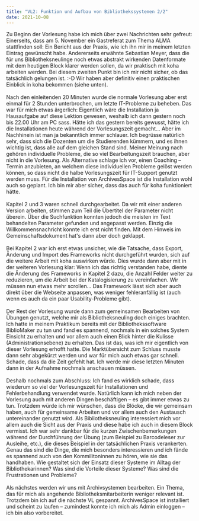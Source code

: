 ```yaml
---
title: "VL2: Funktion und Aufbau von Bibliothekssystemen 2/2"
date: 2021-10-08
---
```


Zu Beginn der Vorlesung habe ich mich über zwei Nachrichten sehr gefreut: Einerseits, dass am 5. November ein Gastreferat zum Thema ALMA stattfinden soll: Ein Bericht aus der Praxis, wie ich ihn mir in meinem letzten Eintrag gewünscht habe. Andererseits erwähnte Sebastian Meyer, dass die für uns Bibliotheksneulinge noch etwas abstrakt wirkenden Datenformate mit dem heutigen Block klarer werden sollen, da wir praktisch mit koha arbeiten werden. Bei diesem zweiten Punkt bin ich mir nicht sicher, ob das tatsächlich gelungen ist. :-D Wir haben aber definitiv einen praktischen Einblick in koha bekommen (siehe unten).
<br>
<br>
Nach den einleitenden 20 Minuten wurde die normale Vorlesung aber erst einmal für 2 Stunden unterbrochen, um letzte IT-Probleme zu beheben. Das war für mich etwas ärgerlich: Eigentlich wäre die Installation ja Hausaufgabe auf diese Lektion gewesen, weshalb ich dann gestern noch bis 22.00 Uhr am PC sass. Hätte ich das gestern bereits gewusst, hätte ich die Installationen heute während der Vorlesungszeit gemacht… Aber im Nachhinein ist man ja bekanntlich immer schlauer. Ich begrüsse natürlich sehr, dass sich die Dozenten um die Studierenden kümmern, und es ihnen wichtig ist, dass alle auf dem gleichen Stand sind. Meiner Meinung nach gehören individuelle Probleme, die so viel Bearbeitungszeit brauchen, aber nicht in die Vorlesung. Als Alternative schlage ich vor, einen Coaching – Termin anzubieten, an welchem diese individuellen Probleme gelöst werden können, so dass nicht die halbe Vorlesungszeit für IT-Support genutzt werden muss. Für die Installation von ArchivesSpace ist die Installation wohl auch so geplant. Ich bin mir aber sicher, dass das auch für koha funktioniert hätte.
<br>
<br>
Kapitel 2 und 3 waren schnell durchgearbeitet. Da wir mit einer anderen Version arbeiten, stimmen zum Teil die Übertitel der Parameter nicht überein. Über die Suchfunktion konnten jedoch die meisten im Text behandelten Parameter gefunden und angepasst werden. Einzig die Willkommensnachricht konnte ich erst nicht finden. Mit dem Hinweis im Gemeinschaftsdokument hat's dann aber doch geklappt.
<br>
<br>
Bei Kapitel 2 war ich erst etwas unsicher, wie die Tatsache, dass Export, Änderung und Import des Frameworks nicht durchgeführt wurden, sich auf die weitere Arbeit mit koha auswirken würde. Dies wurde dann aber mit in der weiteren Vorlesung klar: Wenn ich das richtig verstanden habe, diente die Änderung des Frameworks in Kapitel 2 dazu, die Anzahl Felder weiter zu reduzieren, um die Arbeit bei der Katalogisierung zu vereinfachen. Wir müssen nun etwas mehr scrollen… Das Framework lässt sich aber auch direkt über die Webseite anpassen, was weniger fehleranfällig ist (auch wenn es auch da ein paar Usability-Probleme gibt).
<br>
<br>
Der Rest der Vorlesung wurde dann zum gemeinsamen Bearbeiten von Übungen genutzt, welche mir als Bibliotheksneuling doch einiges brachten. Ich hatte in meinem Praktikum bereits mit der Bibliothekssoftware BiblioMaker zu tun und fand es spannend, nochmals in ein solches System Einsicht zu erhalten und vor allem auch einen Blick hinter die Kulisse (Administrationsebene) zu erhalten. Das ist das, was ich mir eigentlich von dieser Vorlesung erhofft hatte. Die Marktübersicht zum Schluss musste dann sehr abgekürzt werden und war für mich auch etwas gar schnell. Schade, dass da die Zeit gefehlt hat. Ich werde mir diese letzten Minuten dann in der Aufnahme nochmals anschauen müssen.
<br>
<br>
Deshalb nochmals zum Abschluss: Ich fand es wirklich schade, dass wiederum so viel der Vorlesungszeit für Installationen und Fehlerbehandlung verwendet wurde. Natürlich kann ich mich neben der Vorlesung auch mit anderen Dingen beschäftigen – es gibt immer etwas zu tun. Trotzdem würde ich mir wünschen, dass die Blöcke, die wir gemeinsam haben, auch für gemeinsame Arbeiten und vor allem auch den Austausch untereinander genutzt wird. Als Bibliotheksneuling interessiert mich vor allem auch die Sicht aus der Praxis und diese habe ich auch in diesem Block vermisst. Ich war sehr dankbar für die kurzen Zwischenbemerkungen während der Durchführung der Übung (zum Beispiel zu Barcodeleser zur Ausleihe, etc.), die dieses Beispiel in der tatsächlichen Praxis verankerten. Genau das sind die Dinge, die mich besonders interessieren und ich fände es spannend auch von den Kommilitoninnen zu hören, wie sie das handhaben. Wie gestaltet sich der Einsatz dieser Systeme im Alltag der Bibliothekarinnen? Was sind die Vorteile dieser Systeme? Was sind die Frustrationen und Probleme?
<br>
<br>
Als nächstes werden wir uns mit Archivsystemen bearbeiten. Ein Thema, das für mich als angehende Bibliotheksmitarbeiterin weniger relevant ist. Trotzdem bin ich auf die nächste VL gespannt. ArchivesSpace ist installiert und scheint zu laufen – zumindest konnte ich mich als Admin einloggen – ich bin also vorbereitet. 

